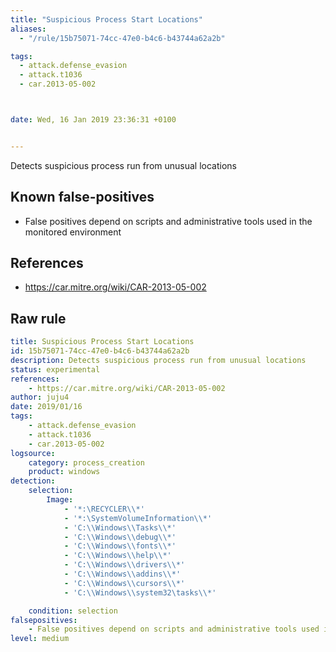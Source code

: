 ```yaml
---
title: "Suspicious Process Start Locations"
aliases:
  - "/rule/15b75071-74cc-47e0-b4c6-b43744a62a2b"

tags:
  - attack.defense_evasion
  - attack.t1036
  - car.2013-05-002



date: Wed, 16 Jan 2019 23:36:31 +0100


---
```


Detects suspicious process run from unusual locations

<!--more-->


## Known false-positives

* False positives depend on scripts and administrative tools used in the monitored environment



## References

* https://car.mitre.org/wiki/CAR-2013-05-002


## Raw rule
```yaml
title: Suspicious Process Start Locations
id: 15b75071-74cc-47e0-b4c6-b43744a62a2b
description: Detects suspicious process run from unusual locations
status: experimental
references:
    - https://car.mitre.org/wiki/CAR-2013-05-002
author: juju4
date: 2019/01/16
tags:
    - attack.defense_evasion
    - attack.t1036
    - car.2013-05-002
logsource:
    category: process_creation
    product: windows
detection:
    selection:
        Image:
            - '*:\RECYCLER\\*'
            - '*:\SystemVolumeInformation\\*'
            - 'C:\\Windows\\Tasks\\*'
            - 'C:\\Windows\\debug\\*'
            - 'C:\\Windows\\fonts\\*'
            - 'C:\\Windows\\help\\*'
            - 'C:\\Windows\\drivers\\*'
            - 'C:\\Windows\\addins\\*'
            - 'C:\\Windows\\cursors\\*'
            - 'C:\\Windows\\system32\tasks\\*'

    condition: selection
falsepositives:
    - False positives depend on scripts and administrative tools used in the monitored environment
level: medium

```
